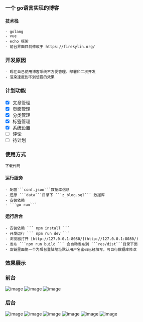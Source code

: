### 一个 go语言实现的博客 
#### 技术栈
    - golang
    - vue
    - echo 框架
    - 前台界面目前修改于 https://firekylin.org/
### 开发原因 
    - 现在自己使用博客系统不方便管理、部署和二次开发
    - 渲染速度到不到想要的效果
### 计划功能
   - [x] 文章管理
   - [x] 页面管理
   - [x] 分类管理
   - [x] 标签管理
   - [x] 系统设置
   - [ ] 评论
   - [ ] 待计划
### 使用方式
    下载代码
####  运行服务
    - 配置```conf.json```数据库信息
    - 还原 ```data```目录下 ```z_blog.sql``` 数据库
    - 安装依赖
    - ```go run```  
####  运行后台
    - 安装依赖 ``` npm install ```
    - 开发运行 ``` npm run dev ```
    - 浏览器打开 [http://127.0.0.1:8080/](http://127.0.0.1:8080/)
    - 发布 ```npm run build ``` 会自动发布到 ```res/dist```目录下面
    - 友链里面第一个为后台登陆地址默认用户名密码已经填写，可自行数据库修改
### 效果展示
### 前台
![image](./data/imgs/front-0.png)
![image](./data/imgs/front-1.png)
![image](./data/imgs/front-2.png)
### 后台
![image](./data/imgs/backend-0.png)
![image](./data/imgs/backend-1.png)
![image](./data/imgs/backend-2.png)
![image](./data/imgs/backend-3.png)
![image](./data/imgs/backend-4.png)
![image](./data/imgs/backend-5.png)
